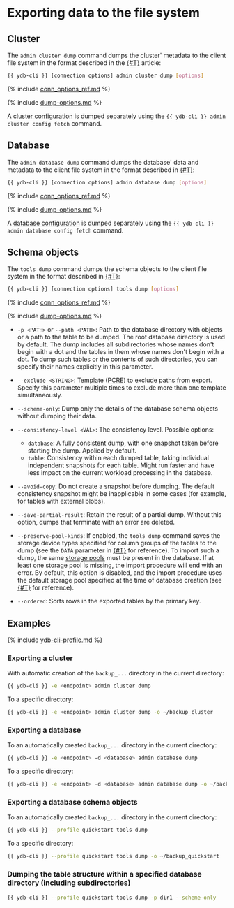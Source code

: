 # Exporting data to the file system

## Cluster

The `admin cluster dump` command dumps the cluster' metadata to the client file system in the format described in the [{#T}](../file-structure.md) article:

```bash
{{ ydb-cli }} [connection options] admin cluster dump [options]
```

{% include [conn_options_ref.md](../../commands/_includes/conn_options_ref.md) %}

{% include [dump-options.md](./dump-options.md) %}

A [cluster configuration](../../../../maintenance/manual/config-overview.md) is dumped separately using the `{{ ydb-cli }} admin cluster config fetch` command.

## Database

The `admin database dump` command dumps the database' data and metadata to the client file system in the format described in [{#T}](../file-structure.md):

```bash
{{ ydb-cli }} [connection options] admin database dump [options]
```

{% include [conn_options_ref.md](../../commands/_includes/conn_options_ref.md) %}

{% include [dump-options.md](./dump-options.md) %}

A [database configuration](../../../../maintenance/manual/config-overview.md) is dumped separately using the `{{ ydb-cli }} admin database config fetch` command.

## Schema objects

The `tools dump` command dumps the schema objects to the client file system in the format described in [{#T}](../file-structure.md):

```bash
{{ ydb-cli }} [connection options] tools dump [options]
```

{% include [conn_options_ref.md](../../commands/_includes/conn_options_ref.md) %}

{% include [dump-options.md](./dump-options.md) %}

- `-p <PATH>` or `--path <PATH>`: Path to the database directory with objects or a path to the table to be dumped. The root database directory is used by default. The dump includes all subdirectories whose names don't begin with a dot and the tables in them whose names don't begin with a dot. To dump such tables or the contents of such directories, you can specify their names explicitly in this parameter.

- `--exclude <STRING>`: Template ([PCRE](https://www.pcre.org/original/doc/html/pcrepattern.html)) to exclude paths from export. Specify this parameter multiple times to exclude more than one template simultaneously.

- `--scheme-only`: Dump only the details of the database schema objects without dumping their data.

- `--consistency-level <VAL>`: The consistency level. Possible options:

  - `database`: A fully consistent dump, with one snapshot taken before starting the dump. Applied by default.
  - `table`: Consistency within each dumped table, taking individual independent snapshots for each table. Might run faster and have less impact on the current workload processing in the database.

- `--avoid-copy`: Do not create a snapshot before dumping. The default consistency snapshot might be inapplicable in some cases (for example, for tables with external blobs).

- `--save-partial-result`: Retain the result of a partial dump. Without this option, dumps that terminate with an error are deleted.

- `--preserve-pool-kinds`: If enabled, the `tools dump` command saves the storage device types specified for column groups of the tables to the dump (see the `DATA` parameter in [{#T}](../../../../yql/reference/syntax/create_table/family.md) for reference). To import such a dump, the same [storage pools](../../../../concepts/glossary.md#storage-pool) must be present in the database. If at least one storage pool is missing, the import procedure will end with an error. By default, this option is disabled, and the import procedure uses the default storage pool specified at the time of database creation (see [{#T}](../../../../devops/manual/initial-deployment.md#create-db) for reference).

- `--ordered`: Sorts rows in the exported tables by the primary key.

## Examples

{% include [ydb-cli-profile.md](../../../../_includes/ydb-cli-profile.md) %}

### Exporting a cluster

With automatic creation of the `backup_...` directory in the current directory:

```bash
{{ ydb-cli }} -e <endpoint> admin cluster dump
```

To a specific directory:

```bash
{{ ydb-cli }} -e <endpoint> admin cluster dump -o ~/backup_cluster
```

### Exporting a database

To an automatically created `backup_...` directory in the current directory:

```bash
{{ ydb-cli }} -e <endpoint> -d <database> admin database dump
```

To a specific directory:

```bash
{{ ydb-cli }} -e <endpoint> -d <database> admin database dump -o ~/backup_db
```

### Exporting a database schema objects

To an automatically created `backup_...` directory in the current directory:

```bash
{{ ydb-cli }} --profile quickstart tools dump
```

To a specific directory:

```bash
{{ ydb-cli }} --profile quickstart tools dump -o ~/backup_quickstart
```

### Dumping the table structure within a specified database directory (including subdirectories)

```bash
{{ ydb-cli }} --profile quickstart tools dump -p dir1 --scheme-only
```


